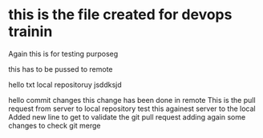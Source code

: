 # this is the file created for devops trainin


Again this is for testing purposeg


this has to be pussed to remote


hello
txt
local repositoruy
jsddksjd 

hello
commit changes
this change has been done in remote
This is the pull request from server to local repository
test this againest server to the local
Added new line to get to validate the git pull request
adding again some changes to check git merge 

